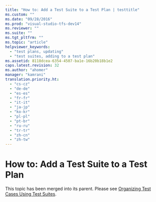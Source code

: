 ```yaml
---
title: "How to: Add a Test Suite to a Test Plan | testtitle"
ms.custom: ""
ms.date: "09/28/2016"
ms.prod: "visual-studio-tfs-dev14"
ms.reviewer: ""
ms.suite: ""
ms.tgt_pltfrm: ""
ms.topic: "article"
helpviewer_keywords: 
  - "test plans, updating"
  - "test suites, adding to a test plan"
ms.assetid: 8118dcea-6354-4507-ba1e-16b20b18b1e2
caps.latest.revision: 32
ms.author: "ahomer"
manager: "kamrani"
translation.priority.ht: 
  - "cs-cz"
  - "de-de"
  - "es-es"
  - "fr-fr"
  - "it-it"
  - "ja-jp"
  - "ko-kr"
  - "pl-pl"
  - "pt-br"
  - "ru-ru"
  - "tr-tr"
  - "zh-cn"
  - "zh-tw"
---
```

# How to: Add a Test Suite to a Test Plan
This topic has been merged into its parent. Please see [Organizing Test Cases Using Test Suites](../test_notintoc/organizing-test-cases-using-test-suites.md).